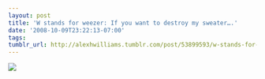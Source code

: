 ```yaml
---
layout: post
title: 'W stands for weezer: If you want to destroy my sweater….'
date: '2008-10-09T23:22:13-07:00'
tags: 
tumblr_url: http://alexhwilliams.tumblr.com/post/53899593/w-stands-for-weezer-if-you-want-to-destroy-my
---
```

<img src="http://25.media.tumblr.com/EXq6qISREevz7agffbxyjlmco1_250.jpg"/>
